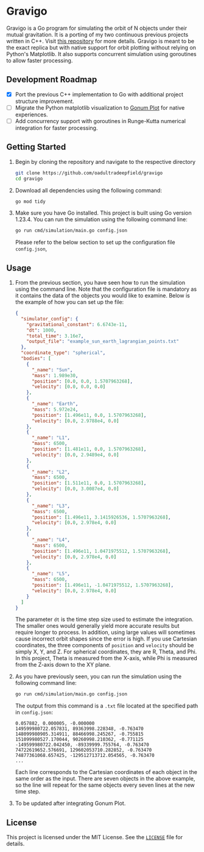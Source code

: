 # Gravigo

Gravigo is a Go program for simulating the orbit of N objects under their mutual gravitation. It is a porting of my two continuous previous projects written in C++. Visit [this repository](https://github.com/oadultradeepfield/n-body-orbit-simulation) for more details. Gravigo is meant to be the exact replica but with native support for orbit plotting without relying on Python's Matplotlib. It also supports concurrent simulation using goroutines to allow faster processing.

## Development Roadmap

- [x] Port the previous C++ implementation to Go with additional project structure improvement.
- [ ] Migrate the Python matplotlib visualization to [Gonum Plot](https://github.com/gonum/plot) for native experiences.
- [ ] Add concurrency support with goroutines in Runge-Kutta numerical integration for faster processing.

## Getting Started

1. Begin by cloning the repository and navigate to the respective directory

   ```bash
   git clone https://github.com/oadultradeepfield/gravigo
   cd gravigo
   ```

2. Download all dependencies using the following command:

   ```bash
   go mod tidy
   ```

3. Make sure you have Go installed. This project is built using Go version 1.23.4. You can run the simulation using the following command line:

   ```bash
   go run cmd/simulation/main.go config.json
   ```

   Please refer to the below section to set up the configuration file `config.json`,

## Usage

1.  From the previous section, you have seen how to run the simulation using the command line. Note that the configuration file is mandatory as it contains the data of the objects you would like to examine. Below is the example of how you can set up the file:

    ```json
    {
      "simulator_config": {
        "gravitational_constant": 6.6743e-11,
        "dt": 1000,
        "total_time": 3.16e7,
        "output_file": "example_sun_earth_lagrangian_points.txt"
      },
      "coordinate_type": "spherical",
      "bodies": [
        {
          "_name": "Sun",
          "mass": 1.989e30,
          "position": [0.0, 0.0, 1.5707963268],
          "velocity": [0.0, 0.0, 0.0]
        },
        {
          "_name": "Earth",
          "mass": 5.972e24,
          "position": [1.496e11, 0.0, 1.5707963268],
          "velocity": [0.0, 2.9788e4, 0.0]
        },
        {
          "_name": "L1",
          "mass": 6500,
          "position": [1.481e11, 0.0, 1.5707963268],
          "velocity": [0.0, 2.9489e4, 0.0]
        },
        {
          "_name": "L2",
          "mass": 6500,
          "position": [1.511e11, 0.0, 1.5707963268],
          "velocity": [0.0, 3.0087e4, 0.0]
        },
        {
          "_name": "L3",
          "mass": 6500,
          "position": [1.496e11, 3.1415926536, 1.5707963268],
          "velocity": [0.0, 2.978e4, 0.0]
        },
        {
          "_name": "L4",
          "mass": 6500,
          "position": [1.496e11, 1.0471975512, 1.5707963268],
          "velocity": [0.0, 2.978e4, 0.0]
        },
        {
          "_name": "L5",
          "mass": 6500,
          "position": [1.496e11, -1.0471975512, 1.5707963268],
          "velocity": [0.0, 2.978e4, 0.0]
        }
      ]
    }
    ```

    The parameter `dt` is the time step size used to estimate the integration. The smaller ones would generally yield more accurate results but require longer to process. In addition, using large values will sometimes cause incorrect orbit shapes since the error is high. If you use Cartesian coordinates, the three components of `position` and `velocity` should be simply X, Y, and Z. For spherical coordinates, they are R, Theta, and Phi. In this project, Theta is measured from the X-axis, while Phi is measured from the Z-axis down to the XY plane.

2.  As you have previously seen, you can run the simulation using the following command line:

    ```bash
    go run cmd/simulation/main.go config.json
    ```

    The output from this command is a `.txt` file located at the specified path in `config.json`:

    ```
    0.057882, 0.000005, -0.000000
    149599980722.057831, 89363998.228348, -0.763470
    148099980905.314911, 88466998.245267, -0.755815
    151099980527.170044, 90260998.210362, -0.771125
    -149599980722.042450, -89339999.755764, -0.763470
    74722619652.576691, 129602053710.282852, -0.763470
    74877361068.657425, -129512713712.054565, -0.763470
    ...
    ```

    Each line corresponds to the Cartesian coordinates of each object in the same order as the input. There are seven objects in the above example, so the line will repeat for the same objects every seven lines at the new time step.

3.  To be updated after integrating Gonum Plot.

## License

This project is licensed under the MIT License. See the [`LICENSE`](/LICENSE) file for details.
